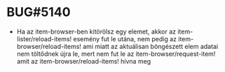
# BUG#5140
- Ha az item-browser-ben kitörölsz egy elemet, akkor az item-lister/reload-items! esemény fut le
  utána, nem pedig az item-browser/reload-items! ami miatt az aktuálisan böngészett elem adatai nem
  töltődnek újra le, mert nem fut le az item-browser/request-item! amit az item-browser/reload-items!
  hívna meg
